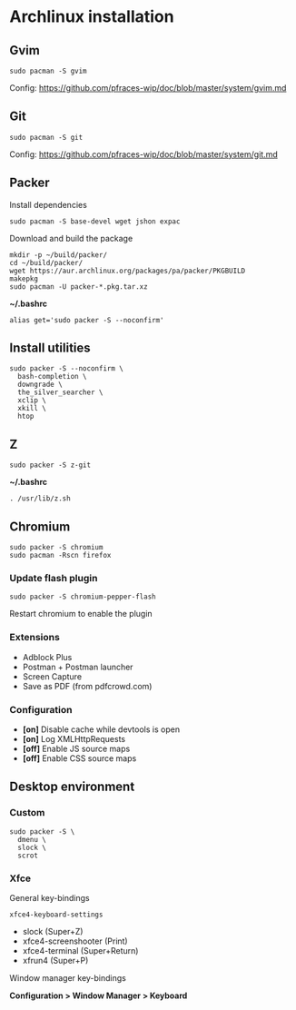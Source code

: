 Archlinux installation
======================

Gvim
----

    sudo pacman -S gvim

Config: https://github.com/pfraces-wip/doc/blob/master/system/gvim.md

Git
---

    sudo pacman -S git

Config: https://github.com/pfraces-wip/doc/blob/master/system/git.md

Packer
------

Install dependencies

    sudo pacman -S base-devel wget jshon expac

Download and build the package

    mkdir -p ~/build/packer/
    cd ~/build/packer/
    wget https://aur.archlinux.org/packages/pa/packer/PKGBUILD 
    makepkg
    sudo pacman -U packer-*.pkg.tar.xz

**~/.bashrc**

    alias get='sudo packer -S --noconfirm'

Install utilities
-----------------

    sudo packer -S --noconfirm \
      bash-completion \
      downgrade \
      the_silver_searcher \
      xclip \
      xkill \
      htop

Z
-

    sudo packer -S z-git

**~/.bashrc**

    . /usr/lib/z.sh

Chromium
--------

    sudo packer -S chromium
    sudo pacman -Rscn firefox

### Update flash plugin

    sudo packer -S chromium-pepper-flash

Restart chromium to enable the plugin

### Extensions

*   Adblock Plus
*   Postman + Postman launcher
*   Screen Capture
*   Save as PDF (from pdfcrowd.com)

### Configuration

*   **[on]** Disable cache while devtools is open
*   **[on]** Log XMLHttpRequests
*   **[off]** Enable JS source maps
*   **[off]** Enable CSS source maps

Desktop environment
-------------------

### Custom

    sudo packer -S \
      dmenu \
      slock \
      scrot

### Xfce

General key-bindings

    xfce4-keyboard-settings

*   slock (Super+Z)
*   xfce4-screenshooter (Print)
*   xfce4-terminal (Super+Return)
*   xfrun4 (Super+P)

Window manager key-bindings

**Configuration > Window Manager > Keyboard**
